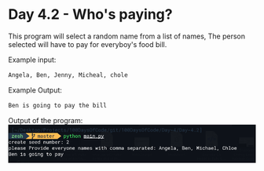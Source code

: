 # Day 4.2 - Who's paying?
This program will select a random name from a list of names, The person selected will have to pay for everyboy's food bill.

Example input:
```bash
Angela, Ben, Jenny, Micheal, chole
```

Example Output:
```bash
Ben is going to pay the bill
```

Output of the program:
![Output](main.png)
